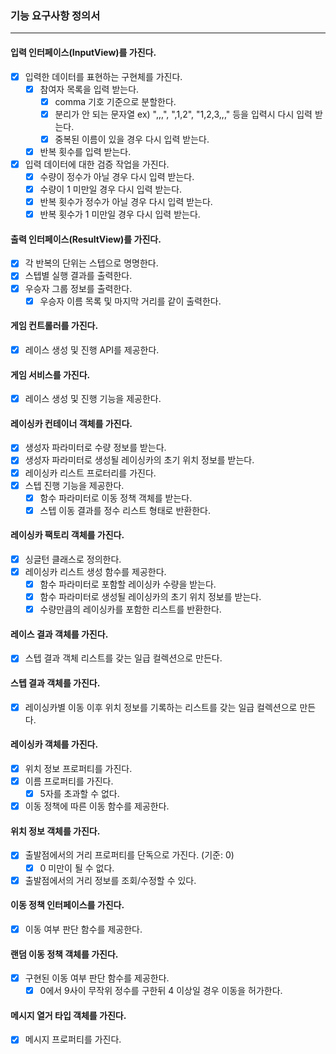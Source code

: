 ### 기능 요구사항 정의서
* * *
#### 입력 인터페이스(InputView)를 가진다.
- [x] 입력한 데이터를 표현하는 구현체를 가진다.
  - [x] 참여자 목록을 입력 받는다.
    - [x] comma 기호 기준으로 분할한다.
    - [x] 분리가 안 되는 문자열 ex) ",,,", ",1,2", "1,2,3,,," 등을 입력시 다시 입력 받는다.
    - [x] 중복된 이름이 있을 경우 다시 입력 받는다.
  - [x] 반복 횟수를 입력 받는다.
- [x] 입력 데이터에 대한 검증 작업을 가진다.
  - [x] 수량이 정수가 아닐 경우 다시 입력 받는다. 
  - [x] 수량이 1 미만일 경우 다시 입력 받는다.
  - [x] 반복 횟수가 정수가 아닐 경우 다시 입력 받는다.
  - [x] 반복 횟수가 1 미만일 경우 다시 입력 받는다.
#### 출력 인터페이스(ResultView)를 가진다.
- [x] 각 반복의 단위는 스텝으로 명명한다.
- [x] 스텝별 실행 결과를 출력한다.
- [x] 우승자 그룹 정보를 출력한다.
  - [x] 우승자 이름 목록 및 마지막 거리를 같이 출력한다.
#### 게임 컨트롤러를 가진다.
- [x] 레이스 생성 및 진행 API를 제공한다.
#### 게임 서비스를 가진다.
- [x] 레이스 생성 및 진행 기능을 제공한다.
#### 레이싱카 컨테이너 객체를 가진다.
- [x] 생성자 파라미터로 수량 정보를 받는다.
- [x] 생성자 파라미터로 생성될 레이싱카의 초기 위치 정보를 받는다.
- [x] 레이싱카 리스트 프로터리를 가진다.
- [x] 스텝 진행 기능을 제공한다.
  - [x] 함수 파라미터로 이동 정책 객체를 받는다.
  - [x] 스텝 이동 결과를 정수 리스트 형태로 반환한다. 
#### 레이싱카 팩토리 객체를 가진다.
- [x] 싱글턴 클래스로 정의한다.
- [x] 레이싱카 리스트 생성 함수를 제공한다.
  - [x] 함수 파라미터로 포함할 레이싱카 수량을 받는다.
  - [x] 함수 파라미터로 생성될 레이싱카의 초기 위치 정보를 받는다.
  - [x] 수량만큼의 레이싱카를 포함한 리스트를 반환한다.
#### 레이스 결과 객체를 가진다.
- [x] 스텝 결과 객체 리스트를 갖는 일급 컬렉션으로 만든다. 
#### 스텝 결과 객체를 가진다.
- [x] 레이싱카별 이동 이후 위치 정보를 기록하는 리스트를 갖는 일급 컬렉션으로 만든다.
#### 레이싱카 객체를 가진다.
- [x] 위치 정보 프로퍼티를 가진다.
- [x] 이름 프로퍼티를 가진다.
  - [x] 5자를 초과할 수 없다.
- [x] 이동 정책에 따른 이동 함수를 제공한다.
#### 위치 정보 객체를 가진다.
- [x] 출발점에서의 거리 프로퍼티를 단독으로 가진다. (기준: 0)
  - [x] 0 미만이 될 수 없다.
- [x] 출발점에서의 거리 정보를 조회/수정할 수 있다.
#### 이동 정책 인터페이스를 가진다.
- [x] 이동 여부 판단 함수를 제공한다.
#### 랜덤 이동 정책 객체를 가진다.
- [x] 구현된 이동 여부 판단 함수를 제공한다.
  - [x] 0에서 9사이 무작위 정수를 구한뒤 4 이상일 경우 이동을 허가한다.
#### 메시지 열거 타입 객체를 가진다.
- [x] 메시지 프로퍼티를 가진다.
